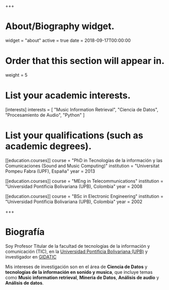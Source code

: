 +++
# About/Biography widget.
widget = "about"
active = true
date = 2018-09-17T00:00:00

# Order that this section will appear in.
weight = 5

# List your academic interests.
[interests]
  interests = [
  "Music Information Retrieval",
  "Ciencia de Datos",
  "Procesamiento de Audio",
  "Python"
  ]

# List your qualifications (such as academic degrees).
[[education.courses]]
    course = "PhD in Tecnologías de la información y las Comunicaciones (Sound and Music Computing)"
    institution = "Universitat Pompeu Fabra (UPF), España"
    year = 2013

[[education.courses]]
    course = "MEng in Telecommunications"
    institution = "Universidad Pontificia Bolivariana (UPB), Colombia"
    year = 2008

[[education.courses]]
    course = "BSc in Electronic Engineering"
    institution = "Universidad Pontificia Bolivariana (UPB), Colombia"
    year = 2002

+++

# Biografía
Soy Profesor Titular de la facultad de tecnologías de la información y comunicación (TIC), en la [Universidad Pontificia Bolivariana (UPB)](http://www.upb.edu.co/) y investigador en [GIDATIC](https://www.upb.edu.co/es/investigacion/nuestro-sistema/grupos/grupo-investigaciones-desarrollo-aplicacion-telecomunicaciones-informatica-medellin)

Mis intereses de investigación son en el área de **Ciencia de Datos** y **tecnologías de la información en sonido y musica**, que incluye temas como **Music information retrieval**, **Mineria de Datos**, **Análisis de audio** y **Análisis de datos**.
